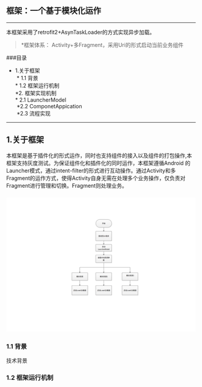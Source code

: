 ## 框架：一个基于模块化运作
---


本框架采用了retrofit2+AsynTaskLoader的方式实现异步加载。
>*框架体系： Activity+多Fragment，采用Uri的形式启动当前业务组件

###目录

 
 * 1.关于框架<br/>
  * 1.1 背景<br/>
  * 1.2 框架运行机制<br/>
 *2. 框架实现机制<br/>
  * 2.1 LauncherModel<br/>
  *2.2 ComponetAppication<br/>
  *2.3 流程实现<br/>
    
---
<h2 id="1">1.关于框架</h2>

本框架是基于插件化的形式运作，同时也支持组件的接入以及组件的打包操作,本框架支持灰度测试。为保证组件化和插件化的同时运作，本框架遵循Android 的Launcher模式，通过intent-filter的形式进行互动操作。通过Activity和多Fragment的运作方式，使得Activity自身无需在处理多个业务操作，仅负责对Fragment进行管理和切换。Fragment则处理业务。

###
![](https://github.com/AndroidOpenSources/TestModuleDevelopment/blob/master/框架运行流程.png)

<h3 id="1.2">1.1 背景</h3>
 技术背景
<h3 id="1.2">1.2 框架运行机制</h3> 




